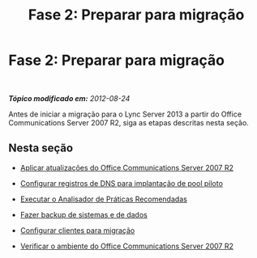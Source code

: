 ﻿---
title: 'Fase 2: Preparar para migração'
TOCTitle: 'Fase 2: Preparar para migração'
ms:assetid: a0c11ad1-47b1-467e-8f49-f2fa53efcd20
ms:mtpsurl: https://technet.microsoft.com/pt-br/library/JJ205125(v=OCS.15)
ms:contentKeyID: 49307642
ms.date: 05/19/2016
mtps_version: v=OCS.15
ms.translationtype: HT
---

# Fase 2: Preparar para migração

 

_**Tópico modificado em:** 2012-08-24_

Antes de iniciar a migração para o Lync Server 2013 a partir do Office Communications Server 2007 R2, siga as etapas descritas nesta seção.

## Nesta seção

  - [Aplicar atualizações do Office Communications Server 2007 R2](apply-office-communications-server-2007-r2-updates.md)

  - [Configurar registros de DNS para implantação de pool piloto](configure-dns-records-for-pilot-pool-deployment_1.md)

  - [Executar o Analisador de Práticas Recomendadas](run-best-practices-analyzer_1.md)

  - [Fazer backup de sistemas e de dados](back-up-systems-and-data_1.md)

  - [Configurar clientes para migração](configure-clients-for-migration_1.md)

  - [Verificar o ambiente do Office Communications Server 2007 R2](verify-office-communications-server-2007-r2-environment.md)


